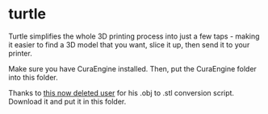 # turtle

Turtle simplifies the whole 3D printing process into just a few taps - making it easier to find a 3D model that you want, slice it up, then send it to your printer.

Make sure you have CuraEngine installed. Then, put the CuraEngine folder into this folder.

Thanks to [this now deleted user](https://www.shapeways.com/forum/t/simple-wavefront-obj-to-stl-converter.4336/) for his .obj to .stl conversion script. Download it and put it in this folder.
